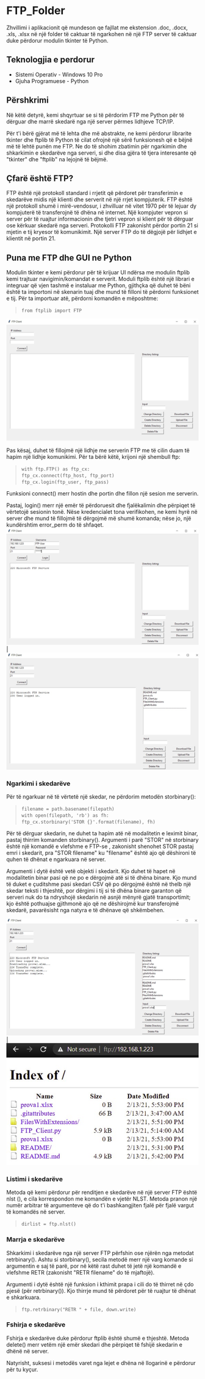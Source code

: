 # FTP_Folder

Zhvillimi i aplikacionit që mundeson qe fajllat me ekstension .doc, .docx, .xls, .xlsx në një folder të caktuar të ngarkohen në një FTP server të caktuar duke përdorur modulin tkinter të Python.

## Teknologjia e perdorur

- Sistemi Operativ - Windows 10 Pro
- Gjuha Programuese - Python

## Përshkrimi

Në këtë detyrë, kemi shqyrtuar se si të përdorim FTP me Python për të dërguar dhe marrë skedarë nga një server përmes lidhjeve TCP/IP.

Për t'i bërë gjërat më të lehta dhe më abstrakte, ne kemi përdorur librarite tkinter dhe ftplib të Python të cilat ofrojnë një sërë funksionesh që e bëjnë më të lehtë punën me FTP. Ne do të shohim zbatimin për ngarkimin dhe shkarkimin e skedarëve nga serveri, si dhe disa gjëra të tjera interesante që "tkinter" dhe "ftplib" na lejojnë të bëjmë.

## Çfarë është FTP?

FTP është një protokoll standard i rrjetit që përdoret për transferimin e skedarëve midis një klienti dhe serverit në një rrjet kompjuterik. FTP është një protokoll shumë i mirë-vendosur, i zhvilluar në vitet 1970 për të lejuar dy kompjuterë të transferojnë të dhëna në internet. Një kompjuter vepron si server për të ruajtur informacionin dhe tjetri vepron si klient për të dërguar ose kërkuar skedarë nga serveri. Protokolli FTP zakonisht përdor portin 21 si mjetin e tij kryesor të komunikimit. Një server FTP do të dëgjojë për lidhjet e klientit në portin 21.

## Puna me FTP dhe GUI ne Python

Modulin tkinter e kemi përdorur për të krijuar UI ndërsa me modulin ftplib kemi trajtuar navigimin/komandat e serverit.
Moduli ftplib është një librari e integruar që vjen tashmë e instaluar me Python, gjithçka që duhet të bëni është ta importoni në skenarin tuaj dhe mund të filloni të përdorni funksionet e tij. Për ta importuar atë, përdorni komandën e mëposhtme:

> `from ftplib import FTP` <br />

![alt text](README/1.jpg)

Pas kësaj, duhet të fillojmë një lidhje me serverin FTP me të cilin duam të hapim një lidhje komunikimi. Për ta bërë këtë, krijoni një shembull ftp:

> `with ftp.FTP() as ftp_cx:` <br />
> `ftp_cx.connect(ftp_host, ftp_port)` <br />
> `ftp_cx.login(ftp_user, ftp_pass)` <br />

Funksioni connect() merr hostin dhe portin dhe fillon një sesion me serverin.

Pastaj, login() merr një emër të përdoruesit dhe fjalëkalimin dhe përpiqet të vërtetojë sesionin tonë. Nëse kredencialet tona verifikohen, ne kemi hyrë në server dhe mund të fillojmë të dërgojmë më shumë komanda; nëse jo, një kundërshtim error_perm do të shfaqet.<br />
![alt text](README/4.jpg) | ![alt text](README/5.jpg)

### Ngarkimi i skedarëve

Për të ngarkuar në të vërtetë një skedar, ne përdorim metodën storbinary():

> `filename = path.basename(filepath)` <br />
> `with open(filepath, 'rb') as fh:` <br />
> `ftp_cx.storbinary('STOR {}'.format(filename), fh)` <br />

Për të dërguar skedarin, ne duhet ta hapim atë në modalitetin e leximit binar, pastaj thirrim komanden storbinary(). Argumenti i parë "STOR" në storbinary është një komandë e vlefshme e FTP-se , zakonisht shenohet STOR pastaj emri i skedarit, pra "STOR filename" ku "filename" është ajo që dëshironi të quhen të dhënat e ngarkuara në server.

Argumenti i dytë është vetë objekti i skedarit. Kjo duhet të hapet në modalitetin binar pasi që ne po e dërgojmë atë si të dhëna binare. Kjo mund të duket e çuditshme pasi skedari CSV që po dërgojmë është në thelb një skedar teksti i thjeshtë, por dërgimi i tij si të dhëna binare garanton që serveri nuk do ta ndryshojë skedarin në asnjë mënyrë gjatë transportimit; kjo është pothuajse gjithmonë ajo që ne dëshirojmë kur transferojmë skedarë, pavarësisht nga natyra e të dhënave që shkëmbehen.

![alt-text-1](README/upload.jpg) | ![alt-text-2](README/server.jpg)

### Listimi i skedarëve

Metoda që kemi përdorur për renditjen e skedarëve në një server FTP është nlst (), e cila korrespondon me komandën e vjetër NLST.
Metoda pranon një numër arbitrar të argumenteve që do t'i bashkangjiten fjalë për fjalë vargut të komandës në server.

> `dirlist = ftp.nlst()` <br />

### Marrja e skedarëve

Shkarkimi i skedarëve nga një server FTP përfshin ose njërën nga metodat retrbinary(). Ashtu si storbinary(), secila metodë merr një varg komande si argumentin e saj të parë, por në këtë rast duhet të jetë një komandë e vlefshme RETR (zakonisht "RETR filename" do të mjaftojë).

Argumenti i dytë është një funksion i kthimit prapa i cili do të thirret në çdo pjesë (për retrbinary()). Kjo thirrje mund të përdoret për të ruajtur të dhënat e shkarkuara.

> `ftp.retrbinary("RETR " + file, down.write)` <br />

### Fshirja e skedarëve

Fshirja e skedarëve duke përdorur ftplib është shumë e thjeshtë. Metoda delete() merr vetëm një emër skedari dhe përpiqet të fshijë skedarin e dhënë në server.

Natyrisht, suksesi i metodës varet nga lejet e dhëna në llogarinë e përdorur për tu kyçur.
